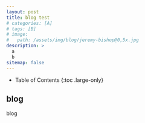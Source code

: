 ```yaml
---
layout: post
title: blog test
# categories: [A]
# tags: [B]
# image: 
#   path: /assets/img/blog/jeremy-bishop@0,5x.jpg
description: >
  a
  b
sitemap: false
---
```


- Table of Contents
{:toc .large-only}


## blog

blog